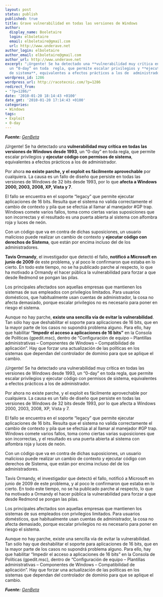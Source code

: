 ```yaml
---
layout: post
status: publish
published: true
title: Grave vulnerabilidad en todas las versiones de Windows
author:
  display_name: Booletaire
  login: elboletaire
  email: elboletaire@gmail.com
  url: http://www.underave.net
author_login: elboletaire
author_email: elboletaire@gmail.com
author_url: http://www.underave.net
excerpt: "¡Urgente! Se ha detectado una **vulnerabilidad muy crítica en  todas las versiones de Windows desde 1993**,
  un “0-day” en toda  regla, que permite escalar privilegios y **ejecutar código con  permisos
  de sistema**, equivalentes a efectos prácticos a los de  administrador."
wordpress_id: 1286
wordpress_url: http://racotecnic.com/?p=1286
redirect_from:
- "?p=1286/"
date: '2010-01-20 18:14:43 +0100'
date_gmt: '2010-01-20 17:14:43 +0100'
categories:
- Windows
tags:
- Exploit
- 0-day
---
```


_**Fuente:** <a href="http://www.genbeta.com/windows/vulnerabilidad-muy-critica-en-todas-las-versiones-de-windows" target="_blank">GenBeta</a>_

¡Urgente! Se ha detectado una **vulnerabilidad muy crítica en  todas las versiones de Windows desde 1993**, un “0-day” en toda  regla, que permite escalar privilegios y **ejecutar código con  permisos de sistema**, equivalentes a efectos prácticos a los de  administrador.

Por ahora **no existe parche, y el exploit es fácilmente  aprovechable** por cualquiera. La causa es un fallo de diseño que  persiste en todas las versiones de Windows de 32 bits desde 1993, por  lo que **afecta a Windows 2000, 2003, 2008, XP, Vista y 7**.

El fallo se encuentra en el soporte “legacy” que permite ejecutar  aplicaciones de 16 bits. Resulta que el sistema no valida correctamente  el cambio de contexto y pila que se efectúa al llamar al manejador  #GP trap. Windows comete varios fallos, toma como ciertas varias  suposiciones que son incorrectas y el resultado es una puerta abierta  al sistema con alfombra roja y luces de neón.

Con un código que va en contra de dichas suposiciones, un usuario  malicioso puede realizar un cambio de contexto y **ejecutar código  con derechos de Sistema**, que están por encima incluso del de  los administradores.

<a id="more"></a><a id="more-1286"></a>

**Tavis Ormandy**, el investigador que detectó el  fallo, **notificó a Microsoft en junio de 2009** de este  problema, y al poco le confirmaron que estaba en lo cierto. En todo este  tiempo, no se ha publicado parche al respecto, lo que ha motivado a  Ormandy el hacer pública la vulnerabilidad para forzar a que desde  Redmond se pongan las pilas.

Los principales afectados son aquellas empresas que mantienen los  sistemas de sus empleados con privilegios limitados. Para usuarios  domésticos, que habitualmente usan cuentas de administrador, la cosa no  afecta demasiado, porque escalar privilegios no es necesario para poner  en riesgo el sistema.

Aunque no hay parche, **existe una sencilla vía de evitar la  vulnerabilidad**. Tan sólo hay que deshabilitar el soporte para  aplicaciones de 16 bits, que en la mayor parte de los casos no supondrá  problema alguno. Para ello, hay que habilitar **“Impedir el acceso  a aplicaciones de 16 bits”** en la Consola de Políticas  (gpedit.msc), dentro de “Configuración de equipo – Plantillas  administrativas – Componentes de Windows – Compatibilidad de  aplicación”. Hay que forzar una actualización de las políticas en los  sistemas que dependan del controlador de dominio para que se aplique el  cambio.

¡Urgente! Se ha detectado una vulnerabilidad muy crítica en todas las versiones de Windows desde 1993, un “0-day” en toda regla, que permite escalar privilegios y ejecutar código con permisos de sistema, equivalentes a efectos prácticos a los de administrador.

Por ahora no existe parche, y el exploit es fácilmente aprovechable por cualquiera. La causa es un fallo de diseño que persiste en todas las versiones de Windows de 32 bits desde 1993, por lo que afecta a Windows 2000, 2003, 2008, XP, Vista y 7.

El fallo se encuentra en el soporte “legacy” que permite ejecutar aplicaciones de 16 bits. Resulta que el sistema no valida correctamente el cambio de contexto y pila que se efectúa al al llamar al manejador #GP trap. Windows comete varios fallos, toma como ciertas varias suposiciones que son incorrectas, y el resultado es una puerta abierta al sistema con alfombra roja y luces de neón.

Con un código que va en contra de dichas suposiciones, un usuario malicioso puede realizar un cambio de contexto y ejecutar código con derechos de Sistema, que están por encima incluso del de los administradores.

Tavis Ormandy, el investigador que detectó el fallo, notificó a Microsoft en junio de 2009 de este problema, y al poco le confirmaron que estaba en lo cierto. En todo este tiempo, no se ha publicado parche al respecto, lo que ha motivado a Ormandy el hacer pública la vulnerabilidad para forzar a que desde Redmond se pongan las pilas.

Los principales afectados son aquellas empresas que mantienen los sistemas de sus empleados con privilegios limitados. Para usuarios domésticos, que habitualmente usan cuentas de administrador, la cosa no afecta demasiado, porque escalar privilegios no es necesario para poner en riesgo el sistema.

Aunque no hay parche, existe una sencilla vía de evitar la vulnerabilidad. Tan sólo hay que deshabilitar el soporte para aplicaciones de 16 bits, que en la mayor parte de los casos no supondrá problema alguno. Para ello, hay que habilitar “Impedir el acceso a aplicaciones de 16 bits” en la Consola de Políticas (gpedit.msc), dentro de “Configuración de equipo – Plantillas administrativas – Componentes de Windows – Compatibilidad de aplicación”. Hay que forzar una actualización de las políticas en los sistemas que dependan del controlador de dominio para que se aplique el cambio.

_**Fuente:** <a href="http://www.genbeta.com/windows/vulnerabilidad-muy-critica-en-todas-las-versiones-de-windows" target="_blank">GenBeta</a>_
